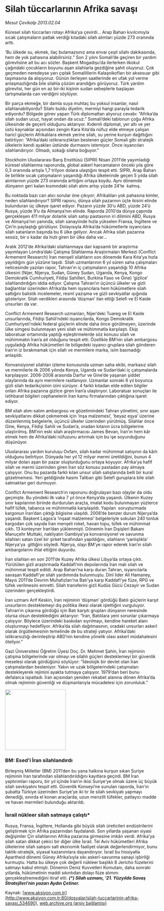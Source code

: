 # Silah tüccarlarının Afrika savaşı

*Mesut Çevikalp 2013.02.04*

<div class="pNewsDetailMainContent" itemprop="articleBody">
 <p>
  Küresel silah tüccarları rotayı Afrika’ya çevirdi… Arap Baharı kıvılcımıyla sıcak çatışmaların patlak verdiği kıtadaki silah alımları yüzde 273 oranında arttı.
 </p>
 <p>
  ‘Bu ülkede su, ekmek, ilaç bulamazsınız ama envai çeşit silahı dakikasında, hem de yok pahasına alabilirsiniz.” Son 2 yılını Somali’de geçiren bir yardım görevlisine ait bu acı sözler. Başkent Mogadişu’da ilerlerken ilkokul çağındaki çocukların boyunu aşan silahlarla gezdiğine şahit oluyoruz. Çok geçmeden neredeyse yarı çıplak Somalililerin Kalaşnikofları bir aksesuar gibi taşımasına da alışıyoruz. Günün ilerleyen saatlerinde en ufak yol verme anlaşmazlığında bile silahla çözüm arandığını görüyoruz. Türk yardım görevlisi, her gün en az bir-iki kişinin sudan sebeplerle başlayan tartışmalarda can verdiğini söylüyor.
 </p>
 <p>
  Bir parça ekmeğe, bir damla suya muhtaç bu yoksul insanlar, nasıl silahlanabiliyordu? Silahı buldu diyelim, mermiyi hangi parayla tedarik ediyordu? Bölgede görev yapan Türk diplomattan alıyoruz cevabı: “Afrika’da silah sudan ucuz, hayat ondan da ucuz.” Somali’deki tablonun çoğu Afrika ülkesinde de geçerli olduğunu aktarıyor. Kıdemli diplomat, yer altı ve yer üstü kaynaklar açısından zengin Kara Kıta’da nüfuz elde etmeye çalışan haricî güçlerin Afrikalılara ekmek yerine silah, su yerine kurşun dağıttığını belirtiyor: “Afrika’daki istikrarsızlıktan beslenen güçler Somali gibi stratejik ülkelerin kendi ayakları üstünde durmasını istemiyor. Önce isyancıları silahlandırıyor. Olmadı, sokağı silaha boğuyor.”
 </p>
 <p>
  Stockholm Uluslararası Barış Enstitüsü (SIPRI) Nisan 2011’de yayımladığı küresel silahlanma raporunda, global askerî harcamaların önceki yıla göre 0,3 oranında artışla 1,7 trilyon dolara ulaştığını tespit etti. SIPRI, Arap Baharı ile birlikte sıcak çatışmaların yaşandığı Afrika ülkelerinde geçen 5 yılda silah alımlarının yüzde 273 oranında arttığını ortaya koydu. Aynı dönemde dünyanın geri kalan kısmındaki silah alımı artışı yüzde 24’te  kalmış.
 </p>
 <p>
  Bu noktada bazı can alıcı sorular öne çıkıyor; Afrikalıları yok pahasına kimler, neden silahlandırıyor? SIPRI raporu, dünya silah pazarının üçte ikisini elinde bulunduran üç ülkeye işaret ediyor. Pazarın yüzde 30’u ABD, yüzde 24’ü Rusya, yüzde 9’u da Almanya’nın elinde. Raporda 2010’da dünya çapında gerçekleşen 411 milyar dolarlık silah satışı pastasının iri dilimini ABD, Rusya ve Almanya’nın yanında, silah sanayiinde hızla yükselen Fransa, İngiltere ve Çin’in paylaştığı görülüyor. Dolayısıyla Afrika’da hükümetlerle isyancılara silah satanların başında bu 6 ülke geliyor. Ancak Afrika silah pazarına sessiz, bir o kadar da hızlı giren bir ülke daha var…
 </p>
 <p>
  Aralık 2012’de Afrika’daki silahlanmaya dair kapsamlı bir araştırma yayımlayan Londra’daki Çatışma Silahlanma Araştırmaları Merkezi (Conflict Armement Research) İran menşeli silahların son dönemde Kara Kıta’ya hızla yayıldığını gün yüzüne taşıdı. Silah uzmanlarının 6 yıl süren saha çalışmaları neticesinde yazılan rapor, Tahran’ın iç çatışmaların yaşandığı 10 Afrika ülkesini (Nijer, Nijerya, Sudan, Güney Sudan, Uganda, Kenya, Kongo Demokratik Cumhuriyeti, Fildişi Sahilleri, Burkina Faso ve Gine) ‘gizlice’ silahlandırdığını iddia ediyor. Çalışma Tahran’ın üçüncü ülkeler ve gizli bağlantılar üzerinden Afrika’da hem isyancılara hem hükümetlere silah sattığını balistik incelemeler, resmî yazışma ve gizli sevkiyatlar ışığında gösteriyor. Silah verdikleri arasında ‘düşman’ ilan ettiği Selefi ve El Kaide unsurları da var.
 </p>
 <p>
  Conflict Armement Research uzmanları, Nijer’deki Tuareg ve El Kaide unsurlarında, Fildişi Sahili’ndeki isyancılarda, Kongo Demokratik Cumhuriyeti’ndeki federal güçlerin elinde daha önce görülmeyen, üzerinde ülke simgesi bulunmayan yeni silah ve mühimmatla karşılaştı. Ekip laboratuar ortamında yaptığı eşleştirmelerde söz konusu silah ve mühimmatın İran’a ait olduğunu tespit etti. Özellikle BM’nin silah ambargosu uyguladığı Afrika hükümetleri ile bölgedeki isyancı gruplara silah gönderen İran’ın iz bırakmamak için silah ve mermilere marka, isim basmadığı anlaşıldı.
 </p>
 <p>
  Konvansiyonel silahları izleme konusunda uzman saha ekibi, markasız silah ve mermilerle ilk 2006 yılında Kenya, Uganda ve Sudan’daki iç çatışmalarda karşılaşıyor. 2006-2008 arasında Darfur ve Gine’de yaşanan şiddet olaylarında da aynı mermilere rastlanıyor. Uzmanlar sonraki 6 yıl boyunca gizli silah tedarikçisinin izini sürüyor. 4 farklı kıtadan elde edilen bilgiler onları Afrika pazarına gizlice giren İran’a ulaştırıyor. Laboratuar sonuçları ile istihbarat bilgileri cephanelerin İran kamu firmalarından çıktığına işaret ediyor.
 </p>
 <p>
  BM silah alım-satım ambargosu ve gözetimindeki Tahran yönetimi, sınır aşan sevkiyatlarını dikkat çekmemek için ‘inşa malzemesi’, ‘beyaz eşya’ üzerine düzenlenmiş belgelerle, üçüncü ülkeler üzerinden yürütmüş. Silahlar önce Gine, Kenya, Fildişi Sahili ve Sudan’a, oradan kıtanın ücra bölgelerine ulaştırılmış. BM’nin eski silah araştırmacısı James Bevan, İran’ın hem kâr etmek hem de Afrika’daki nüfuzunu artırmak için bu işe soyunduğunu düşünüyor.
 </p>
 <p>
  Uluslararası yardım kuruluşu Oxfam, silah kadar mühimmat satışının da kârlı olduğunu belirtiyor. Dünyada her yıl 12 milyar mermi üretildiğini, bunun 4 milyar doları aşan bir pazar oluşturduğunu ortaya koyuyor. Afrika’ya hafif silah ve mermi üzerinden giren İran söz konusu pastadan pay almaya çalışıyor. Onu bu pazarda farklı kılan unsur silah satışlarında belli bir kural gözetmemesi. Yeri geldiğinde hasmı Taliban gibi Selefi guruplara bile silah satmaktan geri durmuyor.
 </p>
 <p>
  Conflict Armement Research’ın raporunu doğrulayan bazı olaylar da oldu geçmişte. Bu yöndeki ilk vaka 7 yıl önce Kenya’da yaşandı. Ülkenin Kuzey sınır kapılarının birinde durdurulan araçta, imalat kodu bulunmayan yüzlerce hafif tüfek, tabanca ve mühimmatla karşılaşıldı. Yapılan  soruşturmada kargonun İran’dan çıktığı bilgisine ulaşıldı. 2008’de benzer durum Nijerya’da yaşandı. Başkent Lagos’a ‘inşaat malzemesi’ belgeleriyle sokulan 240 tonluk kargodan çok sayıda İran menşeli roket, havan topu, tüfek ve mühimmat çıktı. 13 konteyner İran’dan yüklenmişti. Dönemin İran Dışişleri Bakanı Manuçehr Muttaki, nakliyatın Gambiya’ya konvansiyonel ve savunma silahları satan özel bir şirket tarafından yapıldığını, silahların ‘yanlışlıkla’ Nijerya’ya  gittiğini söyledi. Nijerya, olayı BM’ye rapor ederek İran’ın silah ambargolarını ihlal ettiğini duyurdu.
 </p>
 <p>
  İran silahları en son 2011’de Kuzey Afrika ülkesi Libya’da ortaya çıktı. Yürütülen gizli araştırmada Kaddafi’nin depolarında İran malı silah ve mühimmat tespit edildi. Arap Baharı’na karşı duran Tahran, isyancılarla savaşan Kaddafi’ye silah yardımında bulunmuştu. Dinî lider Ali Hamaney, Mayıs 2011’de Devrim Muhafızları’na Batı’ya karşı Kaddafi’ye füze, RPG ve tüfek verilmesini emretti. Silah transferini gizli Kudüs Gücü Cezayir ve Sudan üzerinden gerçekleştirdi.
 </p>
 <p>
  İran uzmanı Arif Keskin, İran rejiminin ‘düşman’ gördüğü Batılı güçlerin karşıt unsurlarını desteklemeyi dış politika ilkesi olarak işlettiğini vurguluyor. Tahran’ın çıkarına gördüğü için Batı karşıtı grupları dünyanın neresinde olursa olsun desteklediğini aktarıyor: “İran, Batılılara yeni sorunlar çıkarmaya çalışıyor. Böylece üzerindeki baskıdan sıyrılmayı, kendine hareket alanı oluşturmayı hedefliyor. Afrika’da silah dağıtmasının, oradaki unsurları askerî olarak örgütlemesinin temelinde de bu strateji yatıyor. Afrika’daki istikrarsızlığı derinleştirip ABD’nin kendine yönelik olası askerî müdahalesini öteliyor.”
 </p>
 <p>
  Gazi Üniversitesi Öğretim Üyesi Doç. Dr. Mehmet Şahin, İran rejiminin çatışma bölgelerinde var olmayı ve silahlı güçleri desteklemeyi bir güvenlik meselesi olarak gördüğünü söylüyor: “İdeolojik bir devlet olan İran çatışmalardan besleniyor. Yakın ve uzak bölgelerindeki çatışmaları destekleyerek rejimini ayakta tutmaya çalışıyor. 1979’dan beri bunu defalarca ispatladı. İran açısından yeniden rekabet alanına dönen Afrika’da olmak rejiminin güvenliği ve düşmanlarıyla mücadelesi için zorunluluk.”
 </p>
 <p>
  <img alt="" height="198" src="http://web.archive.org/web/20150525023243im_/http://medya.aksiyon.com.tr/aksiyon/2013/02/04/mesut-afrika-silah-3.jpg"/>
 </p>
 <h3>
  <span>
   BM: Esed’i İran silahlandırdı
  </span>
 </h3>
 <p>
  Birleşmiş Milletler (BM) 2011’den bu yana halkına kurşun sıkan Suriye rejiminin İran tarafından silahlandırıldığını kayıtlara geçirdi. BM İran yaptırımları raporu, bir yıl içinde İran’ın ikisi Suriye’ye olmak üzere üç büyük silah sevkiyatını tespit etti. Güvenlik Konseyi’ne sunulan raporda, İran’ın şubatta Türkiye üzerinden Suriye’ye iki tır ile silah sevkiyatı yapmayı denediği, sınırda el konan araçlarda, uzun menzilli tüfekler, patlayıcı madde ve havan mermileri bulunduğu aktarıldı.
 </p>
 <h3>
  <span>
   İsrail nükleer silah satmaya çalıştı*
  </span>
 </h3>
 <p>
  Rusya, Fransa, İngiltere, Hollanda gibi büyük silah üreticileri endüstrilerini geliştirmek için Afrika pazarından faydalandı. Son yıllarda yaşanan siyasi değişimler Çin silahlarının Afrika pazarına girmesine imkân verdi. Afrika’ya silah satan dikkat çekici bir diğer ülke İsrail. Tel Aviv hükümetleri Afrika ülkelerine silah satışını salt ekonomik faaliyet olarak değerlendirmiyor, bunu taktik-stratejik, siyasal kazanımlara dayandırıyor. İsrail bu hissiyatla Apartheid dönemi Güney Afrika’sıyla sıkı askerî-savunma sanayi işbirliği kurmuştu. Hatta bu ülkeye çok değerli nükleer başlıklı 8 Jericho füzelerini satmayı kabul etmişti. Dönemin Deniz Kuvvetleri Komutanı, daha sonraki yıllarda, hükümetinin maddi sıkıntıdan dolayı füze alımını gerçekleştiremediğini itiraf etti.
  <strong>
   <em>
    (*) Silah uzmanı, ‘21. Yüzyılda Savaş Stratejileri’nin yazarı Aydın Çetiner.
   </em>
  </strong>
 </p>
</div>


Kaynak: [www.aksiyon.com.tr](http://www.aksiyon.com.tr:80/dosyalar/silah-tuccarlarinin-afrika-savasi_534690), [web.archive.org (arşiv bağlantısı)](http://web.archive.org/web/20150525023243/http://www.aksiyon.com.tr:80/dosyalar/silah-tuccarlarinin-afrika-savasi_534690)
